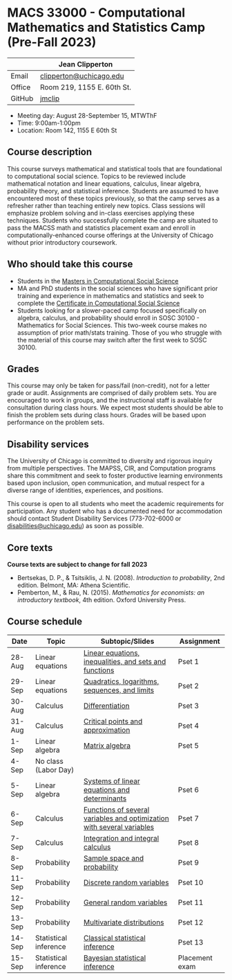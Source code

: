 # MACS 33000 - Computational Mathematics and Statistics Camp (Pre-Fall 2023)

|  | Jean Clipperton|
|-|-|
| Email | clipperton@uchicago.edu |
| Office | Room 219, 1155 E. 60th St. |
| GitHub | [jmclip](https://github.com/jmclip) |

* Meeting day: August 28-September 15, MTWThF
* Time: 9:00am-1:00pm
* Location: Room 142, 1155 E 60th St

## Course description

This course surveys mathematical and statistical tools that are foundational to computational social science. Topics to be reviewed include mathematical notation and linear equations, calculus, linear algebra, probability theory, and statistical inference. Students are assumed to have encountered most of these topics previously, so that the camp serves as a refresher rather than teaching entirely new topics. Class sessions will emphasize problem solving and in-class exercises applying these techniques. Students who successfully complete the camp are situated to pass the MACSS math and statistics placement exam and enroll in computationally-enhanced course offerings at the University of Chicago without prior introductory coursework.

## Who should take this course

* Students in the [Masters in Computational Social Science](https://macss.uchicago.edu/)
* MA and PhD students in the social sciences who have significant prior training and experience in mathematics and statistics and seek to complete the [Certificate in Computational Social Science](https://macss.uchicago.edu/content/certificate-current-students)
* Students looking for a slower-paced camp focused specifically on algebra, calculus, and probability should enroll in SOSC 30100 - Mathematics for Social Sciences. This two-week course makes no assumption of prior math/stats training. Those of you who struggle with the material of this course may switch after the first week to SOSC 30100.

## Grades

This course may only be taken for pass/fail (non-credit), not for a letter grade or audit. Assignments are comprised of daily problem sets. You are encouraged to work in groups, and the instructional staff is available for consultation during class hours. We expect most students should be able to finish the problem sets during class hours. Grades will be based upon performance on the problem sets.

## Disability services

The University of Chicago is committed to diversity and rigorous inquiry from multiple perspectives. The MAPSS, CIR, and Computation programs share this commitment and seek to foster productive learning environments based upon inclusion, open communication, and mutual respect for a diverse range of identities, experiences, and positions.

This course is open to all students who meet the academic requirements for participation. Any student who has a documented need for accommodation should contact Student Disability Services (773-702-6000 or [disabilities@uchicago.edu](mailto:disabilities@uchicago.edu)) as soon as possible.

## Core texts

**Course texts are subject to change for fall 2023**

* Bertsekas, D. P., & Tsitsiklis, J. N. (2008). *Introduction to probability*, 2nd edition. Belmont, MA: Athena Scientific.
* Pemberton, M., & Rau, N. (2015). *Mathematics for economists: an introductory textbook*, 4th edition. Oxford University Press.

## Course schedule

| Date | Topic | Subtopic/Slides | Assignment
|-|-|-|-|
| 28-Aug | Linear equations | [Linear equations, inequalities, and sets and functions](https://jmclip.github.io/MACSS_math_camp/01-functions-sets.html) | Pset 1
| 29-Sep | Linear equations | [Quadratics, logarithms, sequences, and limits](https://jmclip.github.io/MACSS_math_camp/02-sequences-limits.html) | Pset 2
| 30-Aug | Calculus | [Differentiation](https://jmclip.github.io/MACSS_math_camp/03-differentiation.html) | Pset 3
| 31-Aug | Calculus | [Critical points and approximation](https://jmclip.github.io/MACSS_math_camp/04-critical-points.html) | Pset 4
| 1-Sep | Linear algebra | [Matrix algebra](https://jmclip.github.io/MACSS_math_camp/05-matrix-algebra.html) | Pset 5
| 4-Sep | No class (Labor Day) |  | 
| 5-Sep | Linear algebra | [Systems of linear equations and determinants](https://jmclip.github.io/MACSS_math_camp/06-matrix-inversion-decomposition.html) | Pset 6
| 6-Sep | Calculus | [Functions of several variables and optimization with several variables](https://jmclip.github.io/MACSS_math_camp/07-multivariable-differentiation.html)| Pset 7
| 7-Sep | Calculus | [Integration and integral calculus](https://jmclip.github.io/MACSS_math_camp/08-integration.html) | Pset 8
| 8-Sep | Probability | [Sample space and probability](https://jmclip.github.io/MACSS_math_camp/09-sample-space-probability.html) | Pset 9
| 11-Sep | Probability | [Discrete random variables](https://jmclip.github.io/MACSS_math_camp/10-discrete-random-vars.html) | Pset 10
| 12-Sep | Probability | [General random variables](https://jmclip.github.io/MACSS_math_camp/11-general-random-vars.html) | Pset 11
| 13-Sep | Probability | [Multivariate distributions](https://jmclip.github.io/MACSS_math_camp/12-multivariate-pdf.html) | Pset 12
| 14-Sep | Statistical inference | [Classical statistical inference](https://jmclip.github.io/MACSS_math_camp/13-frequentist-inference.html)  | Pset 13
| 15-Sep | Statistical inference | [Bayesian statistical inference](https://jmclip.github.io/MACSS_math_camp/14-bayesian-inference.html) | Placement exam
